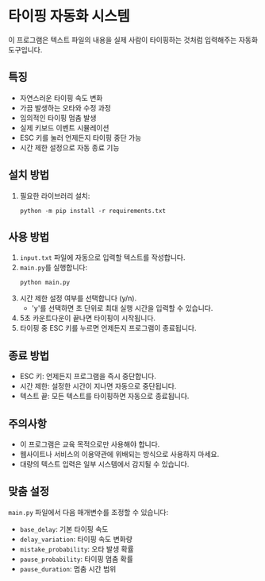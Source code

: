 # 타이핑 자동화 시스템

이 프로그램은 텍스트 파일의 내용을 실제 사람이 타이핑하는 것처럼 입력해주는 자동화 도구입니다.

## 특징

- 자연스러운 타이핑 속도 변화
- 가끔 발생하는 오타와 수정 과정
- 임의적인 타이핑 멈춤 발생
- 실제 키보드 이벤트 시뮬레이션
- ESC 키를 눌러 언제든지 타이핑 중단 가능
- 시간 제한 설정으로 자동 종료 기능

## 설치 방법

1. 필요한 라이브러리 설치:
   ```
   python -m pip install -r requirements.txt
   ```

## 사용 방법

1. `input.txt` 파일에 자동으로 입력할 텍스트를 작성합니다.
2. `main.py`를 실행합니다:
   ```
   python main.py
   ```
3. 시간 제한 설정 여부를 선택합니다 (y/n).
   - 'y'를 선택하면 초 단위로 최대 실행 시간을 입력할 수 있습니다.
4. 5초 카운트다운이 끝나면 타이핑이 시작됩니다.
5. 타이핑 중 ESC 키를 누르면 언제든지 프로그램이 종료됩니다.

## 종료 방법

- ESC 키: 언제든지 프로그램을 즉시 중단합니다.
- 시간 제한: 설정한 시간이 지나면 자동으로 중단됩니다.
- 텍스트 끝: 모든 텍스트를 타이핑하면 자동으로 종료됩니다.

## 주의사항

- 이 프로그램은 교육 목적으로만 사용해야 합니다.
- 웹사이트나 서비스의 이용약관에 위배되는 방식으로 사용하지 마세요.
- 대량의 텍스트 입력은 일부 시스템에서 감지될 수 있습니다.

## 맞춤 설정

`main.py` 파일에서 다음 매개변수를 조정할 수 있습니다:

- `base_delay`: 기본 타이핑 속도
- `delay_variation`: 타이핑 속도 변화량
- `mistake_probability`: 오타 발생 확률
- `pause_probability`: 타이핑 멈춤 확률
- `pause_duration`: 멈춤 시간 범위 